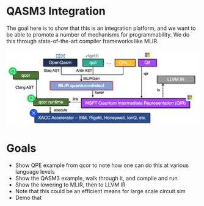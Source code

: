# QASM3 Integration

The goal here is to show that this is an integration platform, and 
we want to be able to promote a number of mechanisms for programmability. 
We do this through state-of-the-art compiler frameworks like MLIR. 

![mlir](mlir_fig.png)

# Goals
* Show QPE example from qcor to note how one can do this at various language levels
* Show the QASM3 example, walk through it, and compile and run
* Show the lowering to MLIR, then to LLVM IR
* Note that this could be an efficient means for large scale circuit sim
* Demo that